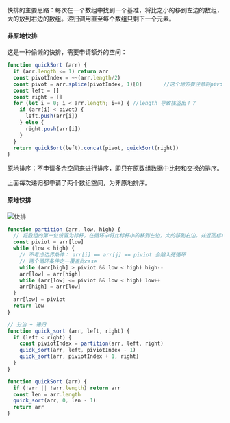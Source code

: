 快排的主要思路：每次在一个数组中找到一个基准，将比之小的移到左边的数组，大的放到右边的数组。递归调用直至每个数组只剩下一个元素。

#### 非原地快排
这是一种偷懒的快排，需要申请额外的空间：
```js
function quickSort (arr) {
  if (arr.length <= 1) return arr
  const pivotIndex = ~~(arr.length/2)
  const pivot = arr.splice(pivotIndex, 1)[0]       //这个地方要注意将pivot移除
  const left = []
  const right = []
  for (let i = 0; i < arr.length; i++) { //length 导致栈溢出！？
    if (arr[i] < pivot) {
      left.push(arr[i])
    } else {
      right.push(arr[i])
    }
  }
  return quickSort(left).concat(pivot, quickSort(right))
}
```

原地排序：不申请多余空间来进行排序，即只在原数组数据中比较和交换的排序。

上面每次递归都申请了两个数组空间，为非原地排序。

#### 原地快排

![快排](https://pic.downk.cc/item/5efad69b14195aa5947d90b5.png)

```js
function partition (arr, low, high) {
  // 将数组的第一位设置为标杆，在循环中将比标杆小的移到左边，大的移到右边，并返回标杆在数组中的正确的下标
  const piviot = arr[low]
  while (low < high) {
    // 不考虑边界条件： arr[i] == arr[j] == piviot 会陷入死循环
    // 两个循环条件之一覆盖此case
    while (arr[high] > piviot && low < high) high--
    arr[low] = arr[high]
    while (arr[low] <= piviot && low < high) low++
    arr[high] = arr[low]
  }
  arr[low] = piviot
  return low
}

// 分治 + 递归
function quick_sort (arr, left, right) {
  if (left < right) {
    const piviotIndex = partition(arr, left, right)
    quick_sort(arr, left, piviotIndex - 1)
    quick_sort(arr, piviotIndex + 1, right)
  }
}

function quickSort (arr) {
  if (!arr || !arr.length) return arr
  const len = arr.length
  quick_sort(arr, 0, len - 1)
  return arr
}
```
